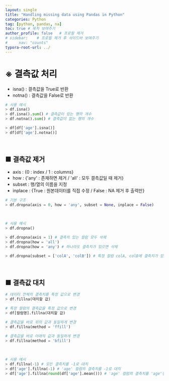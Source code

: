 ```yaml
---
layout: single
title: "Handling missing data using Pandas in Python"
categories: Python
tag: [python, pandas, na]
toc: true # 목차 보여주기
author_profile: false   # 프로필 제거
# sidebar:    # 프로필 제거 후 사이드바 보여주기
#     nav: "counts"
typora-root-url: ../
---
```


# ※ 결측값 처리
- isna() : 결측값을 True로 반환
- notna() : 결측값을 False로 반환

```py
# 사용 예시
> df.isna()
> df.isna().sum() # 결측값이 있는 행의 개수
> df.notna().sum() # 결측값이 없는 행의 개수

> df[df['age'].isna()]
> df[df['age'].notna()]
```

<br>

## ■ 결측값 제거
- axis : {0 : index / 1 : columns}
- how : {'any' : 존재하면 제거 / 'all' : 모두 결측값일 때 제거}
- subset : 행/열의 이름을 지정
- inplace : {True : 원본데이터를 직접 수정 / False : NA 제거 후 출력만}

```py
# 기본 구조
> df.dropna(axis = 0, how = 'any', subset = None, inplace = False)
```

<br>

```py
# 사용 예시
> df.dropna()

> df.dropna(axis = 1) # 결측치 있는 컬럼 모두 삭제
> df.dropna(how = 'all')
> df.dropna(how = 'any') # 하나라도 결측치가 있으면 삭제

> df.dropna(subset = ['colA', 'colB']) # 특정 컬럼 colA, colB에 결측치가 있으면 삭제
```

<br>

## ■ 결측값 대치

``` py
# 데이터 전체의 결측치를 특정 값으로 변경
> df.fillna(대치할 값)

# 특정 컬럼의 결측값을 특정 값으로 변경
> df[컬럼명].fillna(대치할 값)

# 결측값을 바로 위의 값과 동일하게 변경
> df.fillna(method = 'ffill')

# 결측값을 바로 아래의 값과 동일하게 변경
> df.fillna(method = 'bfill')
```

<br>

```py
# 사용 예시
> df.fillna(-1) # 모든 결측치를 -1로 대치
> df['age'].fillna(-1) # 'age' 컬럼의 결측치를 -1로 대치
> df['age'].fillna(round(df['age'].mean())) # 'age' 컬럼의 결측치를 'age'컬럼의 평균값으로 대치
```